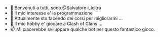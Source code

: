 - 👋 Benvenuti a tutti, sono @Salvatore-Licitra
- 👀 Il mio interesse e' la programmazione
- 🌱 Attualmente sto facendo dei corsi per migliorarmi ...
- 💞️ Il mio hobby e' giocare a Clash of Clans ...
- 📫 Mi piacerebbe sviluppare qualche bot per questo fantastico gioco.

<!---
Salvatore-Licitra/Salvatore-Licitra is a ✨ special ✨ repository because its `README.md` (this file) appears on your GitHub profile.
You can click the Preview link to take a look at your changes.
--->
